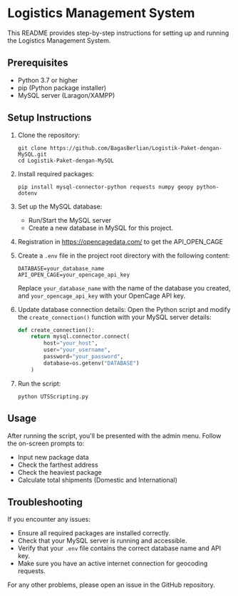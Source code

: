 # Logistics Management System

This README provides step-by-step instructions for setting up and running the Logistics Management System.

## Prerequisites

- Python 3.7 or higher
- pip (Python package installer)
- MySQL server (Laragon/XAMPP)

## Setup Instructions

1. Clone the repository:

   ```
   git clone https://github.com/BagasBerlian/Logistik-Paket-dengan-MySQL.git
   cd Logistik-Paket-dengan-MySQL
   ```

2. Install required packages:

   ```
   pip install mysql-connector-python requests numpy geopy python-dotenv
   ```

3. Set up the MySQL database:

   - Run/Start the MySQL server
   - Create a new database in MySQL for this project.

4. Registration in https://opencagedata.com/ to get the API_OPEN_CAGE

5. Create a `.env` file in the project root directory with the following content:

   ```
   DATABASE=your_database_name
   API_OPEN_CAGE=your_opencage_api_key
   ```

   Replace `your_database_name` with the name of the database you created, and `your_opencage_api_key` with your OpenCage API key.

6. Update database connection details:
   Open the Python script and modify the `create_connection()` function with your MySQL server details:

   ```python
   def create_connection():
       return mysql.connector.connect(
           host="your_host",
           user="your_username",
           password="your_password",
           database=os.getenv("DATABASE")
       )
   ```

7. Run the script:
   ```
   python UTSScripting.py
   ```

## Usage

After running the script, you'll be presented with the admin menu. Follow the on-screen prompts to:

- Input new package data
- Check the farthest address
- Check the heaviest package
- Calculate total shipments (Domestic and International)

## Troubleshooting

If you encounter any issues:

- Ensure all required packages are installed correctly.
- Check that your MySQL server is running and accessible.
- Verify that your `.env` file contains the correct database name and API key.
- Make sure you have an active internet connection for geocoding requests.

For any other problems, please open an issue in the GitHub repository.
